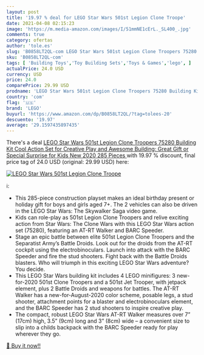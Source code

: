 ```yaml
---
layout: post
title: '19.97 % deal for LEGO Star Wars 501st Legion Clone Troope'
date: 2021-04-08 02:15:23
image: 'https://m.media-amazon.com/images/I/51mmNE1cErL._SL400_.jpg'
comments: true
category: ofertas
author: 'tole.es'
slug: 'B0858LT2QL-com LEGO Star Wars 501st Legion Clone Troopers 75280 Building...'
sku: 'B0858LT2QL-com'
tags: [ 'Building Toys','Toy Building Sets','Toys & Games','lego', ]
actualPrice: 24.0 USD
currency: USD
price: 24.0
comparePrice: 29.99 USD
prodname: 'LEGO Star Wars 501st Legion Clone Troopers 75280 Building Kit  Cool Action Set for Creative Play and Awesome Building; Great Gift or Special Surprise for Kids  New 2020  285 Pieces '
country: 'com'
flag: '🇺🇸'
brand: 'LEGO'
buyurl: 'https://www.amazon.com/dp/B0858LT2QL/?tag=tolees-20'
descuento: '19.97'
average: '29.1597435897435'
---
```


There's a deal [LEGO Star Wars 501st Legion Clone Troopers 75280 Building Kit  Cool Action Set for Creative Play and Awesome Building; Great Gift or Special Surprise for Kids  New 2020  285 Pieces ](https://www.amazon.com/dp/B0858LT2QL/?tag=tolees-20)  with  19.97 % discount, final price tag of  24.0 USD (original: 29.99 USD) here:

[![LEGO Star Wars 501st Legion Clone Troope](https://m.media-amazon.com/images/I/51mmNE1cErL._SL400_.jpg)](https://www.amazon.com/dp/B0858LT2QL/?tag=tolees-20)

ℹ️:

- This 285-piece construction playset makes an ideal birthday present or holiday gift for boys and girls aged 7+. The 2 vehicles can also be driven in the LEGO Star Wars: The Skywalker Saga video game.
- Kids can role-play as 501st Legion Clone Troopers and relive exciting action from Star Wars: The Clone Wars with this LEGO Star Wars action set (75280), featuring an AT-RT Walker and BARC Speeder.
- Stage an epic battle between elite 501st Legion Clone Troopers and the Separatist Army’s Battle Droids. Look out for the droids from the AT-RT cockpit using the electrobinoculars. Launch into attack with the BARC Speeder and fire the stud shooters. Fight back with the Battle Droids blasters. Who will triumph in this exciting LEGO Star Wars adventure? You decide.
- This LEGO Star Wars building kit includes 4 LEGO minifigures: 3 new-for-2020 501st Clone Troopers and a 501st Jet Trooper, with jetpack element, plus 2 Battle Droids and weapons for battles. The AT-RT Walker has a new-for-August-2020 color scheme, posable legs, a stud shooter, attachment points for a blaster and electrobinoculars element, and the BARC Speeder has 2 stud shooters to inspire creative play.
- The compact, robust LEGO Star Wars AT-RT Walker measures over 7” (17cm) high, 3.5” (9cm) long and 3” (8cm) wide – a convenient size to slip into a childs backpack with the BARC Speeder ready for play wherever they go.

[🛒 Buy it now!!](https://www.amazon.com/dp/B0858LT2QL/?tag=tolees-20)
